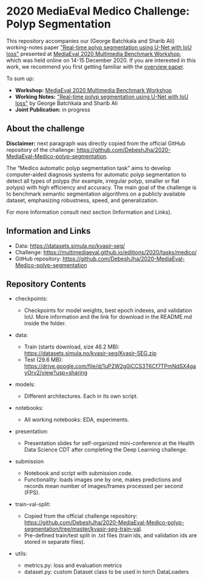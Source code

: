 # 2020 MediaEval Medico Challenge: Polyp Segmentation

This repository accompanies our (George Batchkala and Sharib Ali) working-notes paper ["Real-time polyp segmentation using U-Net with IoU loss"](http://ceur-ws.org/Vol-2882/paper30.pdf) presented at [MediaEval 2020
Multimedia Benchmark Workshop](https://eigen.no), which was held online on 14-15 December 2020. If you are interested in this work, we recommend you first getting familiar with the [overview paper](https://www.eigen.no/MediaEval_20_paper_1.pdf).

To sum up:
* **Workshop:** [MediaEval 2020 Multimedia Benchmark Workshop](https://eigen.no)
* **Working Notes:** ["Real-time polyp segmentation using U-Net with IoU loss"](http://ceur-ws.org/Vol-2882/paper30.pdf) by George Batchkala and Sharib Ali
* **Joint Publication:** in progress


## About the challenge
**Disclaimer:** next paragraph was directly copied from the official GitHub repository of the challenge: https://github.com/DebeshJha/2020-MediaEval-Medico-polyp-segmentation.

The “Medico automatic polyp segmentation task” aims to develop computer-aided diagnosis systems for automatic polyp segmentation to detect all types of polyps (for example, irregular polyp, smaller or flat polyps) with high efficiency and accuracy. The main goal of the challenge is to benchmark semantic segmentation algorithms on a publicly available dataset, emphasizing robustness, speed, and generalization.

For more Information consult next section (Information and Links).

## Information and Links

- Data: https://datasets.simula.no/kvasir-seg/
- Challenge: https://multimediaeval.github.io/editions/2020/tasks/medico/
- GitHub repository: https://github.com/DebeshJha/2020-MediaEval-Medico-polyp-segmentation

## Repository Contents

- checkpoints:
    - Checkpoints for model weights, best epoch indexes, and validation IoU. More information and the link for download in the README.md inside the folder.

- data:
    - Train (starts download, size 46.2 MB): https://datasets.simula.no/kvasir-seg/Kvasir-SEG.zip
    - Test (29.6 MB): https://drive.google.com/file/d/1uP2W2g0iCCS3T6Cf7TPmNdSX4gayOrv2/view?usp=sharing

- models:
    - Different architectures. Each in its own script.

- notebooks:
    - All working notebooks: EDA, experiments.

- presentation:
    - Presentation slides for self-organized mini-conference at the Health Data Science CDT after completing the Deep Learning challenge.

- submission
    - Notebook and script with submission code.
    - Functionality: loads images one by one, makes predictions and records mean number of images/frames processed per second (FPS).

- train-val-split:
    - Copied from the official challenge repository: https://github.com/DebeshJha/2020-MediaEval-Medico-polyp-segmentation/tree/master/kvasir-seg-train-val.
    - Pre-defined train/test split in .txt files (train ids, and validation ids are stored in separate files).

- utils:
    - metrics.py: loss and evaluation metrics
    - dataset.py: custom Dataset class to be used in torch DataLoaders
